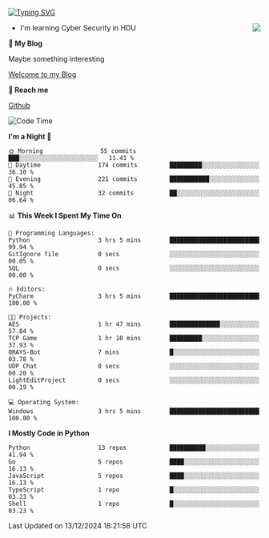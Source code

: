 [![Typing SVG](https://readme-typing-svg.herokuapp.com?font=Fira+Code&pause=1000&random=false&width=450&height=60&lines=Hello+%F0%9F%91%8B%F0%9F%8F%BB;I'm+JBNRZ)](https://git.io/typing-svg)

<a href="#">
  <img align="right" src="https://github-readme-stats.vercel.app/api?username=JBNRZ&show_icons=true&bg_color=15,f2f7fd,E0EAFC" />
</a>

- I'm learning Cyber Security in HDU

 **🌱 My Blog**

Maybe something interesting

[Welcome to my Blog](https://jbnrz.com.cn/)

 **💬 Reach me** 

[Github](https://github.com/JBNRZ)


<!--START_SECTION:waka-->
![Code Time](http://img.shields.io/badge/Code%20Time-772%20hrs%2048%20mins-blue)

**I'm a Night 🦉** 

```text
🌞 Morning                55 commits          ███░░░░░░░░░░░░░░░░░░░░░░   11.41 % 
🌆 Daytime                174 commits         █████████░░░░░░░░░░░░░░░░   36.10 % 
🌃 Evening                221 commits         ███████████░░░░░░░░░░░░░░   45.85 % 
🌙 Night                  32 commits          ██░░░░░░░░░░░░░░░░░░░░░░░   06.64 % 
```


📊 **This Week I Spent My Time On** 

```text
💬 Programming Languages: 
Python                   3 hrs 5 mins        █████████████████████████   99.94 % 
GitIgnore file           0 secs              ░░░░░░░░░░░░░░░░░░░░░░░░░   00.05 % 
SQL                      0 secs              ░░░░░░░░░░░░░░░░░░░░░░░░░   00.00 % 

🔥 Editors: 
PyCharm                  3 hrs 5 mins        █████████████████████████   100.00 % 

🐱‍💻 Projects: 
AES                      1 hr 47 mins        ██████████████░░░░░░░░░░░   57.84 % 
TCP Game                 1 hr 10 mins        █████████░░░░░░░░░░░░░░░░   37.93 % 
0RAYS-Bot                7 mins              █░░░░░░░░░░░░░░░░░░░░░░░░   03.78 % 
UDP Chat                 0 secs              ░░░░░░░░░░░░░░░░░░░░░░░░░   00.20 % 
LightEditProject         0 secs              ░░░░░░░░░░░░░░░░░░░░░░░░░   00.19 % 

💻 Operating System: 
Windows                  3 hrs 5 mins        █████████████████████████   100.00 % 
```

**I Mostly Code in Python** 

```text
Python                   13 repos            ██████████░░░░░░░░░░░░░░░   41.94 % 
Go                       5 repos             ████░░░░░░░░░░░░░░░░░░░░░   16.13 % 
JavaScript               5 repos             ████░░░░░░░░░░░░░░░░░░░░░   16.13 % 
TypeScript               1 repo              █░░░░░░░░░░░░░░░░░░░░░░░░   03.23 % 
Shell                    1 repo              █░░░░░░░░░░░░░░░░░░░░░░░░   03.23 % 
```




 Last Updated on 13/12/2024 18:21:58 UTC
<!--END_SECTION:waka-->
